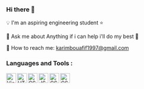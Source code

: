 ### Hi there 👋

:bulb: I'm an aspiring engineering student :star:

:speech_balloon: Ask me about Anything if i can help i'll do my best :man: 

:email: How to reach me: karimbouafif1997@gmail.com

### Languages and Tools : 

<img align="left" alt="Visual Studio Code" width="26px" src="https://user-images.githubusercontent.com/48072325/101243874-642c8180-3703-11eb-88f1-dba4eccf15ca.png" />
<img align="left" alt="HTML 5" width="26px" src="https://user-images.githubusercontent.com/48072325/101243929-ac4ba400-3703-11eb-9b4c-8dcfb7ab0b25.png" />
<img align="left" alt="CSS" width="26px" src="https://user-images.githubusercontent.com/48072325/101243957-d43b0780-3703-11eb-8c32-d1a019bc68f9.png" />
<img align="left" alt="JS" width="26px" src="https://user-images.githubusercontent.com/48072325/101243975-fd5b9800-3703-11eb-971f-58e6ea577085.jpg" />
<img align="left" alt="CSS" width="26px" src="https://user-images.githubusercontent.com/48072325/101243999-1d8b5700-3704-11eb-9fab-e352d35e10c2.png" />
<img align="left" alt="CSS" width="26px" src="https://user-images.githubusercontent.com/48072325/101244017-372c9e80-3704-11eb-95e4-cc46910e4df5.jpg" />
